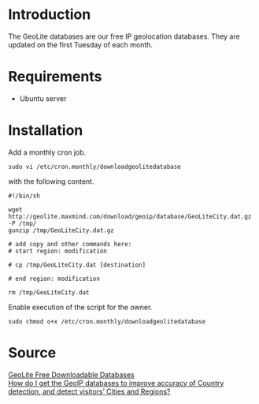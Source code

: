 # Introduction

The GeoLite databases are our free IP geolocation databases. They are updated on the first Tuesday of each month.

# Requirements

* Ubuntu server

# Installation

Add a monthly cron job.

    sudo vi /etc/cron.monthly/downloadgeolitedatabase

with the following content.

```
#!/bin/sh

wget http://geolite.maxmind.com/download/geoip/database/GeoLiteCity.dat.gz -P /tmp/
gunzip /tmp/GeoLiteCity.dat.gz

# add copy and other commands here:
# start region: modification

# cp /tmp/GeoLiteCity.dat [destination]

# end region: modification

rm /tmp/GeoLiteCity.dat
```

Enable execution of the script for the owner.

    sudo chmod o+x /etc/cron.monthly/downloadgeolitedatabase

# Source

[GeoLite Free Downloadable Databases](http://dev.maxmind.com/geoip/legacy/geolite/)  
[How do I get the GeoIP databases to improve accuracy of Country detection, and detect visitors’ Cities and Regions?](http://piwik.org/faq/how-to/faq_163/)